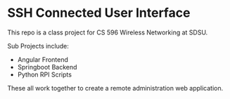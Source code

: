 # SSH Connected User Interface

This repo is a class project for CS 596 Wireless Networking at SDSU.

Sub Projects include: 
* Angular Frontend
* Springboot Backend
* Python RPI Scripts

These all work together to create a remote administration web application. 
